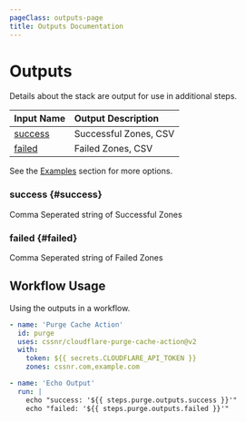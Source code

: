 ```yaml
---
pageClass: outputs-page
title: Outputs Documentation
---
```


# Outputs

Details about the stack are output for use in additional steps.

| Input&nbsp;Name            | Output&nbsp;Description |
| :------------------------- | :---------------------- |
| [success](#success) <CB /> | Successful Zones, CSV   |
| [failed](#failed) <CB />   | Failed Zones, CSV       |

See the [Examples](examples.md) section for more options.

### success <CB /> {#success}

Comma Seperated string of Successful Zones

### failed <CB /> {#failed}

Comma Seperated string of Failed Zones

## Workflow Usage

Using the outputs in a workflow.

```yaml
- name: 'Purge Cache Action'
  id: purge
  uses: cssnr/cloudflare-purge-cache-action@v2
  with:
    token: ${{ secrets.CLOUDFLARE_API_TOKEN }}
    zones: cssnr.com,example.com

- name: 'Echo Output'
  run: |
    echo "success: '${{ steps.purge.outputs.success }}'"
    echo "failed: '${{ steps.purge.outputs.failed }}'"
```

&nbsp;

<!--@include: include/wip.md-->

